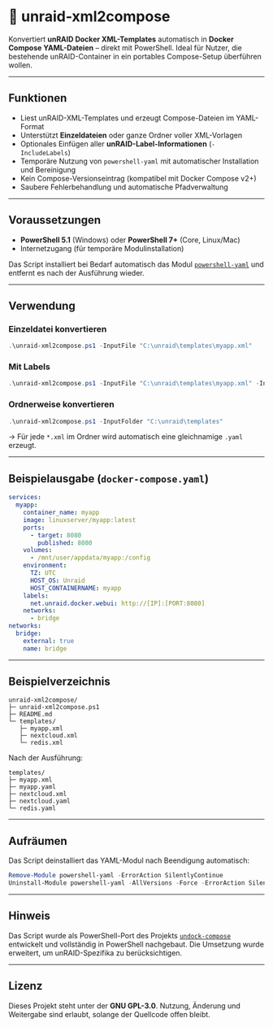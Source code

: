 # 🐋 unraid-xml2compose

Konvertiert **unRAID Docker XML-Templates** automatisch in **Docker Compose YAML-Dateien** – direkt mit PowerShell.
Ideal für Nutzer, die bestehende unRAID-Container in ein portables Compose-Setup überführen wollen.

---

## Funktionen

- Liest unRAID-XML-Templates und erzeugt Compose-Dateien im YAML-Format
- Unterstützt **Einzeldateien** oder ganze Ordner voller XML-Vorlagen
- Optionales Einfügen aller **unRAID-Label-Informationen** (`-IncludeLabels`)
- Temporäre Nutzung von `powershell-yaml` mit automatischer Installation und Bereinigung
- Kein Compose-Versionseintrag (kompatibel mit Docker Compose v2+)
- Saubere Fehlerbehandlung und automatische Pfadverwaltung

---

## Voraussetzungen

- **PowerShell 5.1** (Windows) oder **PowerShell 7+** (Core, Linux/Mac)
- Internetzugang (für temporäre Modulinstallation)

Das Script installiert bei Bedarf automatisch das Modul
[`powershell-yaml`](https://www.powershellgallery.com/packages/powershell-yaml)
und entfernt es nach der Ausführung wieder.

---

## Verwendung

### Einzeldatei konvertieren
```powershell
.\unraid-xml2compose.ps1 -InputFile "C:\unraid\templates\myapp.xml"
```

### Mit Labels
```powershell
.\unraid-xml2compose.ps1 -InputFile "C:\unraid\templates\myapp.xml" -IncludeLabels $true
```

### Ordnerweise konvertieren
```powershell
.\unraid-xml2compose.ps1 -InputFolder "C:\unraid\templates"
```

→ Für jede `*.xml` im Ordner wird automatisch eine gleichnamige `.yaml` erzeugt.

---

## Beispielausgabe (`docker-compose.yaml`)

```yaml
services:
  myapp:
    container_name: myapp
    image: linuxserver/myapp:latest
    ports:
      - target: 8080
        published: 8080
    volumes:
      - /mnt/user/appdata/myapp:/config
    environment:
      TZ: UTC
      HOST_OS: Unraid
      HOST_CONTAINERNAME: myapp
    labels:
      net.unraid.docker.webui: http://[IP]:[PORT:8080]
    networks:
      - bridge
networks:
  bridge:
    external: true
    name: bridge
```

---

## Beispielverzeichnis

```
unraid-xml2compose/
├─ unraid-xml2compose.ps1
├─ README.md
└─ templates/
   ├─ myapp.xml
   ├─ nextcloud.xml
   └─ redis.xml
```

Nach der Ausführung:
```
templates/
├─ myapp.xml
├─ myapp.yaml
├─ nextcloud.xml
├─ nextcloud.yaml
└─ redis.yaml
```

---

## Aufräumen

Das Script deinstalliert das YAML-Modul nach Beendigung automatisch:
```powershell
Remove-Module powershell-yaml -ErrorAction SilentlyContinue
Uninstall-Module powershell-yaml -AllVersions -Force -ErrorAction SilentlyContinue
```

---

## Hinweis

Das Script wurde als PowerShell-Port des Projekts
[`undock-compose`](https://github.com/arifer/undock-compose) entwickelt
und vollständig in PowerShell nachgebaut.
Die Umsetzung wurde erweitert, um unRAID-Spezifika zu berücksichtigen.

---

## Lizenz

Dieses Projekt steht unter der **GNU GPL-3.0**.
Nutzung, Änderung und Weitergabe sind erlaubt, solange der Quellcode offen bleibt.
